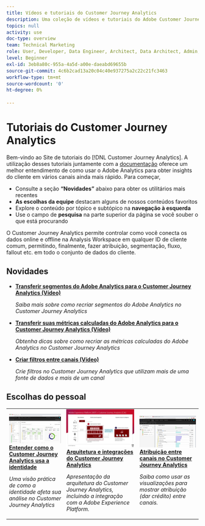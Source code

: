 ```yaml
---
title: Vídeos e tutoriais do Customer Journey Analytics
description: Uma coleção de vídeos e tutoriais do Adobe Customer Journey Analytics.
topics: null
activity: use
doc-type: overview
team: Technical Marketing
role: User, Developer, Data Engineer, Architect, Data Architect, Admin, Leader
level: Beginner
exl-id: 3eb8a80c-955a-4a5d-a00e-daeabd69655b
source-git-commit: 4c6b2cad13a20c04c40e937275a2c22c21fc3463
workflow-type: tm+mt
source-wordcount: '0'
ht-degree: 0%

---
```


# Tutoriais do Customer Journey Analytics

Bem-vindo ao Site de tutoriais do [!DNL Customer Journey Analytics].  A utilização desses tutoriais juntamente com a [documentação](https://experienceleague.adobe.com/docs/analytics-platform/using/cja-landing.html?lang=pt-BR) oferece um melhor entendimento de como usar o Adobe Analytics para obter insights do cliente em vários canais ainda mais rápido.  Para começar,

* Consulte a seção **“Novidades”** abaixo para obter os utilitários mais recentes
* **As escolhas da equipe** destacam alguns de nossos conteúdos favoritos
* Explore o conteúdo por tópico e subtópico na **navegação à esquerda**
* Use o campo de **pesquisa** na parte superior da página se você souber o que está procurando

O Customer Journey Analytics permite controlar como você conecta os dados online e offline na Analysis Workspace em qualquer ID de cliente comum, permitindo, finalmente, fazer atribuição, segmentação, fluxo, fallout etc. em todo o conjunto de dados do cliente.

<div id="whats-new-section">

## Novidades

* **[Transferir segmentos do Adobe Analytics para o Customer Journey Analytics (Vídeo)](components/filters/moving-adobe-analytics-segments-to-customer-journey-analytics.md)**

   *Saiba mais sobre como recriar segmentos do Adobe Analytics no Customer Journey Analytics*

* **[Transferir suas métricas calculadas do Adobe Analytics para o Customer Journey Analytics (Vídeo)](components/calc-metrics/moving-your-calculated-metrics-from-adobe-analytics-to-customer-journey-analytics.md)**

   *Obtenha dicas sobre como recriar as métricas calculadas do Adobe Analytics no Customer Journey Analytics*

* **[Criar filtros entre canais (Vídeo)](components/filters/creating-cross-channel-filters-in-customer-journey-analytics.md)**

   *Crie filtros no Customer Journey Analytics que utilizam mais de uma fonte de dados e mais de um canal*

</div>

<div id="recs-overview-body-1"></div>
<div id="recs-overview-body-2"></div>
<div id="recs-overview-body-3"></div>
<div id="recs-overview-body-4"></div>
<div id="recs-overview-body-5"></div>
<div id="recs-overview-body-6"></div>

<div id="staff-picks-section">

## Escolhas do pessoal

<table>
<tr>
  <td>
    <a href="visitor-id/understanding-how-customer-journey-analytics-uses-identity.md">
      <img alt="Como entender como o CJA usa a identidade" src="assets/30750.jpg" />
    </a>
    <div>
      <a href="visitor-id/understanding-how-customer-journey-analytics-uses-identity.md">
    <strong>Entender como o Customer Journey Analytics usa a identidade</strong>
    </a>
    </div>
    <p>
    <em>Uma visão prática de como a identidade afeta sua análise no Customer Journey Analytics</em>
    <p>
  </td>
   <td>
    <a href="architecture/architecture-and-integrations-of-cja.md">
      <img alt="Arquitetura e integrações do Customer Journey Analytics" src="assets/32483.jpg" />
    </a>
    <div>
      <a href="architecture/architecture-and-integrations-of-cja.md">
    <strong>Arquitetura e integrações do Customer Journey Analytics</strong>
    </a>
    </div>
    <p>
    <em>Apresentação da arquitetura do Customer Journey Analytics, incluindo a integração com a Adobe Experience Platform.</em>
    <p>
  </td>
  <td>
    <a href="visualizations/cross-channel-attribution-in-customer-journey-analytics.md">
      <img alt="Atribuição entre canais no Customer Journey Analytics" src="assets/31772.jpg" />
    </a>
    <div>
      <a href="visualizations/cross-channel-attribution-in-customer-journey-analytics.md">
    <strong>Atribuição entre canais no Customer Journey Analytics</strong>
    </a>
    </div>
    <p>
    <em>Saiba como usar as visualizações para mostrar atribuição (dar crédito) entre canais.</em>
    <p>
  </td>
</tr>
</table>
</div>
